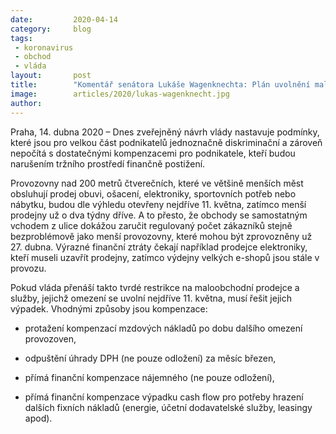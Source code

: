 ```yaml
---
date:         2020-04-14
category:     blog
tags:         
 - koronavirus
 - obchod
 - vláda
layout:       post
title:        "Komentář senátora Lukáše Wagenknechta: Plán uvolnění maloobchodu je pro část podnikatelů likvidační"
image:        articles/2020/lukas-wagenknecht.jpg
author:       
--- 
```


Praha, 14. dubna 2020 – Dnes zveřejněný návrh vlády nastavuje podmínky, které jsou pro velkou část podnikatelů jednoznačně diskriminační a zároveň nepočítá s dostatečnými kompenzacemi pro podnikatele, kteří budou narušením tržního prostředí finančně postižení.

Provozovny nad 200 metrů čtverečních, které ve většině menších měst obsluhují prodej obuvi, ošacení, elektroniky, sportovních potřeb nebo nábytku, budou dle výhledu otevřeny nejdříve 11. května, zatímco menší prodejny už o dva týdny dříve. A to přesto, že obchody se samostatným vchodem z ulice dokážou zaručit regulovaný počet zákazníků stejně bezproblémově jako menší provozovny, které mohou být zprovozněny už 27. dubna. Výrazné finanční ztráty čekají například prodejce elektroniky, kteří museli uzavřít prodejny, zatímco výdejny velkých e-shopů jsou stále v provozu. 

Pokud vláda přenáší takto tvrdé restrikce na maloobchodní prodejce a služby, jejichž omezení se uvolní nejdříve 11. května, musí řešit jejich výpadek. Vhodnými způsoby jsou kompenzace:

* protažení kompenzací mzdových nákladů po dobu dalšího omezení provozoven, 

* odpuštění úhrady DPH (ne pouze odložení) za měsíc březen, 

* přímá finanční kompenzace nájemného (ne pouze odložení),

* přímá finanční kompenzace výpadku cash flow pro potřeby hrazení dalších fixních nákladů (energie, účetní dodavatelské služby, leasingy apod).
